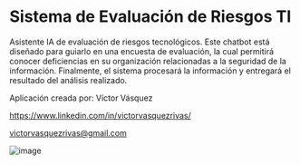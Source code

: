 # Sistema de Evaluación de Riesgos TI

Asistente IA de evaluación de riesgos tecnológicos. Este chatbot está diseñado para guiarlo en una encuesta de evaluación, la cual permitirá conocer deficiencias en su organización relacionadas a la seguridad de la información. Finalmente, el sistema procesará la información y entregará el resultado del análisis realizado.

Aplicación creada por:
Víctor Vásquez

https://www.linkedin.com/in/victorvasquezrivas/

victorvasquezrivas@gmail.com


![image](https://github.com/victorvasq/app/assets/18354119/48393f29-a230-4062-9d9b-d11408bc66bd)
